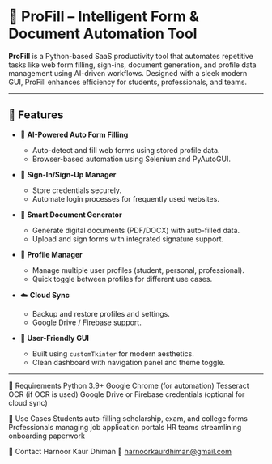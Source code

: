 # 🚀 ProFill – Intelligent Form & Document Automation Tool

**ProFill** is a Python-based SaaS productivity tool that automates repetitive tasks like web form filling, sign-ins, document generation, and profile data management using AI-driven workflows. Designed with a sleek modern GUI, ProFill enhances efficiency for students, professionals, and teams.

---

## 🌟 Features

- 🧠 **AI-Powered Auto Form Filling**
  - Auto-detect and fill web forms using stored profile data.
  - Browser-based automation using Selenium and PyAutoGUI.

- 🔐 **Sign-In/Sign-Up Manager**
  - Store credentials securely.
  - Automate login processes for frequently used websites.

- 📄 **Smart Document Generator**
  - Generate digital documents (PDF/DOCX) with auto-filled data.
  - Upload and sign forms with integrated signature support.

- 👤 **Profile Manager**
  - Manage multiple user profiles (student, personal, professional).
  - Quick toggle between profiles for different use cases.

- ☁️ **Cloud Sync**
  - Backup and restore profiles and settings.
  - Google Drive / Firebase support.

- 💬 **User-Friendly GUI**
  - Built using `customTkinter` for modern aesthetics.
  - Clean dashboard with navigation panel and theme toggle.

---

🧪 Requirements
Python 3.9+
Google Chrome (for automation)
Tesseract OCR (if OCR is used)
Google Drive or Firebase credentials (optional for cloud sync)

🧠 Use Cases
Students auto-filling scholarship, exam, and college forms
Professionals managing job application portals
HR teams streamlining onboarding paperwork



📧 Contact
Harnoor Kaur Dhiman
📧 harnoorkaurdhiman@gmail.com

